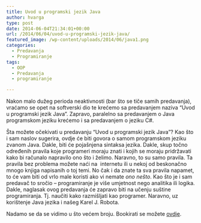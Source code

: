 ```yaml
---
title: Uvod u programski jezik Java
author: hvarga
type: post
date: 2014-06-04T21:34:01+00:00
url: /2014/06/04/uvod-u-programski-jezik-java/
featured_image: /wp-content/uploads/2014/06/java1.png
categories:
  - Predavanja
  - Programiranje
tags:
  - OOP
  - Predavanja
  - programiranje

---
```

Nakon malo dužeg perioda neaktivnosti (bar što se tiče samih predavanja), vraćamo se opet na softverski dio te krećemo sa predavanjem naziva &#8220;Uvod u programski jezik Java&#8221;. Zapravo, paralelno sa predavanjem o Java programskom jeziku krećemo i sa predavanjem o jeziku C#.

Šta možete očekivati u predavanju &#8220;Uvod u programski jezik Java&#8221;? Kao što i sam naslov sugerira, ovdje će biti govora o samom programskom jeziku zvanom Java. Dakle, biti će pojašnjena sintaksa jezika. Dakle, skup točno određenih pravila koje programeri moraju znati i kojih se moraju pridržavati kako bi računalo napravilo ono što i želimo. Naravno, to su samo pravila. Ta pravila bez problema možete naći na  internetu ili u nekoj od beskonačno mnogo knjiga napisanih o toj temi. No čak i da znate ta sva pravila napamet, to će vam biti od vrlo male koristi ako vi nemate _ono nešto_. Kao što je i sam predavač to sročio &#8211; programiranje je više umjetnost nego analitika ili logika. Dakle, naglasak ovog predavanja će zapravo biti na učenju suštine programiranja. Tj. naučiti kako razmišljati kao programer. Naravno, uz korištenje Java jezika i našeg Karel J. Robota.

Nadamo se da se vidimo u što većem broju. Bookirati se možete <a href="https://www.opensource-osijek.org/wordpress/events/uvod-u-programski-jezik-java/" target="_blank">ovdje</a>.